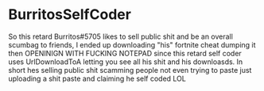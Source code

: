 # BurritosSelfCoder
So this retard Burritos#5705 likes to sell public shit and be an overall scumbag to friends, I ended up downloading "his" fortnite cheat dumping it then OPENINIGN WITH FUCKING NOTEPAD since this retard self coder uses UrlDownloadToA letting you see all his shit and his downloasds. In short hes selling public shit scamming people not even trying to paste just uploading a shit paste and claiming he self coded LOL

